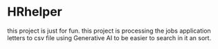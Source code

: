 # HRhelper
this project is just for fun. this project is processing the jobs application letters to csv file using Generative AI to be easier to search in it an sort.
